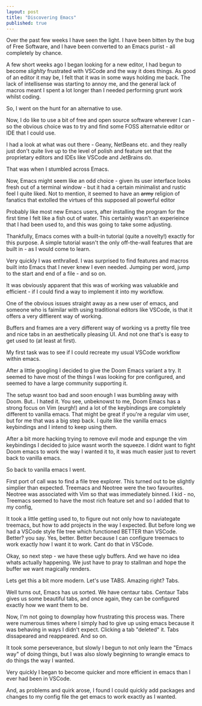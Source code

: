 ```yaml
---
layout: post
title: "Discovering Emacs"
published: true
---
```


Over the past few weeks I have seen the light. I have been bitten by the bug of Free Software, and I have been converted to an Emacs purist - all completely by chance.

A few short weeks ago I began looking for a new editor, I had begun to become *slighlty* frustrated with VSCode and the way it does things. As good of an editor it may be, I felt that it was in some ways holding me back. The lack of intellisense was starting to annoy me, and the general lack of macros meant I spent a lot longer than I needed performing grunt work whilst coding.

So, I went on the hunt for an alternative to use.

Now, I do like to use a bit of free and open source software wherever I can - so the obvious choice was to try and find some FOSS alternatvie editor or IDE that I could use.

I had a look at what was out there - Geany, NetBeans etc. and they really just don't quite live up to the level of polish and feature set that the proprietary editors and IDEs like VSCode and JetBrains do.

That was when I stumbled across Emacs.

Now, Emacs might seem like an odd choice - given its user interface looks fresh out of a terminal window - but it had a certain minimalist and rustic feel I quite liked. Not to mention, it seemed to have an ~~army~~ religion of fanatics that extolled the virtues of this supposed all powerful editor

Probably like most new Emacs users, after installing the program for the first time I felt like a fish out of water. This certainly wasn't an experieince that I had been used to, and this was going to take some adjusting.

Thankfully, Emacs comes with a built-in tutorial (quite a novelty!) exactly for this purpose. A simple tutorial wasn't the only off-the-wall features that are built in - as I would come to learn.

Very quickly I was enthralled. I was surprised to find features and macros built into Emacs that I never knew I even needed. Jumping per word, jump to the start and end of a file -  and so on.

It was obviously apparent that this was of working was valuabkle and efficient - if I could find a way to implement it into my workflow.

One of the obvious issues straight away as a new user of emacs, and someone who is faimilar with using traditional editors like VSCode, is that it offers a very diffierent way of working.

Buffers and frames are a very different way of working vs a pretty file tree and nice tabs in an aesthetically pleasing UI. And not one that's is easy to get used to (at least at first).

My first task was to see if I could recreate my usual VSCode workflow within emacs.

After a little googling I decided to give the Doom Emacs variant a try. It seemed to have most of the things I was looking for pre configured, and seemed to have a large community supporting it.

The setup wasnt too bad and soon enough I was bumbling away with Doom. But.. I hated it. You see, unbeknowst to me, Doom Emacs has a strong focus on Vim (eurgh!) and a lot of the keybindings are completely different to vanilla emacs. That might be great if you're a regular vim user, but for me that was a big step back. I quite like the vanilla emacs keybindings and I intend to keep using them.

After a bit more hacking trying to remove evil mode and expunge the vim keybindings I decided to juice wasnt worth the squeeze. I didnt want to fight Doom emacs to work the way I wanted it to, it was much easier just to revert back to vanilla emacs.

So back to vanilla emacs I went.

First port of call was to find a file tree explorer. This turned out to be slightly simplier than expected. Treemacs and Neotree were the two favourites. Neotree was associated with Vim so that was immediately binned. I kid - no, Treemacs seemed to have the most rich feature set and so I added that to my config,

It took a little getting used to, to figure out not only how to naviategate treemacs, but how to add projects in the way I expected. But before long we had a VSCode style file tree which functioned BETTER than VSCode. Better? you say. Yes, better. Better because I can configure treemacs to work exactly how I want it to work. Cant do that in VSCode.

Okay, so next step - we have these ugly buffers. And we have no idea whats actually happening. We just have to pray to stallman and hope the buffer we want magically renders.

Lets get this a bit more modern. Let's use TABS. Amazing right? Tabs.

Well turns out, Emacs has us sorted. We have centaur tabs. Centaur Tabs gives us some beautiful tabs, and once again, they can be configured exactly how we want them to be.

Now, I'm not going to downplay how frustrating this process was. There were numerous times where I simply had to give up using emacs because it was behaving in ways I didn't expect. Clicking a tab "deleted" it. Tabs dissapeared and reappeared. And so on.

It took some perseverance, but slowly I begun to not only learn the "Emacs way" of doing things, but I was also slowly beginning to wrangle emacs to do things the way I wanted.

Very quickly I began to become quicker and more efficient in emacs than I ever had been in VSCode.

And, as problems and quirk arose, I found I could quickly add packages and changes to my config file the get emacs to work exactly as I wanted.


